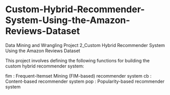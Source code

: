 # Custom-Hybrid-Recommender-System-Using-the-Amazon-Reviews-Dataset
Data Mining and Wrangling Project 2_Custom Hybrid Recommender System Using the Amazon Reviews Dataset

This project involves defining the following functions for building the custom hybrid recommender system:

fim : Frequent-Itemset Mining (FIM-based) recommender system
cb : Content-based recommender system
pop : Popularity-based recommender system
